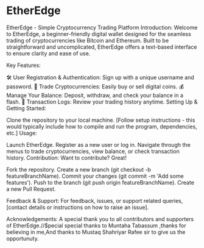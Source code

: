 # EtherEdge
EtherEdge - Simple Cryptocurrency Trading Platform
Introduction:
Welcome to EtherEdge, a beginner-friendly digital wallet designed for the seamless trading of cryptocurrencies like Bitcoin and Ethereum. Built to be straightforward and uncomplicated, EtherEdge offers a text-based interface to ensure clarity and ease of use.

Key Features:

🛠 User Registration & Authentication: Sign up with a unique username and password.
💼 Trade Cryptocurrencies: Easily buy or sell digital coins.
💰 Manage Your Balance: Deposit, withdraw, and check your balance in a flash.
📜 Transaction Logs: Review your trading history anytime.
Setting Up & Getting Started:

Clone the repository to your local machine.
[Follow setup instructions - this would typically include how to compile and run the program, dependencies, etc.]
Usage:

Launch EtherEdge.
Register as a new user or log in.
Navigate through the menus to trade cryptocurrencies, view balance, or check transaction history.
Contribution:
Want to contribute? Great!

Fork the repository.
Create a new branch (git checkout -b featureBranchName).
Commit your changes (git commit -m 'Add some features').
Push to the branch (git push origin featureBranchName).
Create a new Pull Request.

Feedback & Support:
For feedback, issues, or support related queries, [contact details or instructions on how to raise an issue].

Acknowledgements:
A special thank you to all contributors and supporters of EtherEdge.//$pecial special thanks to Muntaha Tabassum ,thanks for believing in me,And thanks to Mustaq Shahriyar Rafee sir to give us the opportunuty.
